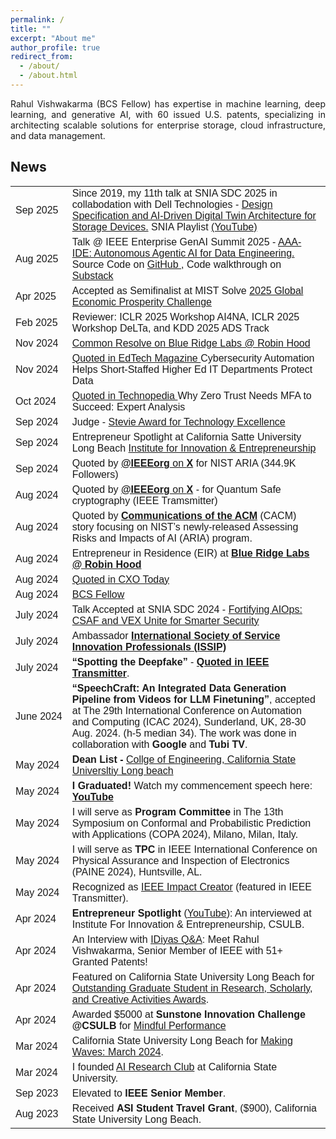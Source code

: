 ```yaml
---
permalink: /
title: ""
excerpt: "About me"
author_profile: true
redirect_from: 
  - /about/
  - /about.html
---
```



<head>
<script type="text/javascript">
    (function(c,l,a,r,i,t,y){
        c[a]=c[a]||function(){(c[a].q=c[a].q||[]).push(arguments)};
        t=l.createElement(r);t.async=1;t.src="https://www.clarity.ms/tag/"+i;
        y=l.getElementsByTagName(r)[0];y.parentNode.insertBefore(t,y);
    })(window, document, "clarity", "script", "pybe1qy6ku");
</script>
<style>
table {
  font-family: arial, sans-serif;
  border-collapse: collapse;
  width: 100%;
}

td, th {
  border: 1px solid #dddddd;
  text-align: left;
  padding: 8px;
}

tr:nth-child(even) {
  background-color: #dddddd;
}
</style>
</head>


<p align="justify">
Rahul Vishwakarma (BCS Fellow) has expertise in machine learning, deep learning, and generative AI, with 60 issued U.S. patents, specializing in architecting scalable solutions for enterprise storage, cloud infrastructure, and data management.
</p>



<h2> News </h2>

<table>

<tr>
    <td style="white-space: nowrap;">Sep 2025</td>
    <td> Since 2019, my 11th talk at SNIA SDC 2025 in collabodation with Dell Technologies - <a href="https://www.snia.org/sniadeveloper/session/19345" target="_blank"> Design Specification and AI-Driven Digital Twin Architecture for Storage Devices.</a> SNIA Playlist <a href="https://www.youtube.com/watch?v=ekBMasBqzEU&list=PLDqvvIThxoueOJyjtLx-ldMjQihLisKNa" target="_blank">(YouTube)</a>  </td>
  </tr>

<tr>
    <td style="white-space: nowrap;">Aug 2025</td>
    <td> Talk @ IEEE Enterprise GenAI Summit 2025 - <a href="https://ieee-genai.conferences.computer.org/2025/" target="_blank"> AAA-IDE: Autonomous Agentic AI for Data Engineering. </a>  Source Code on <a href="https://github.com/rahvis/multi-agent-system" target="_blank"> GitHub </a>, Code walkthrough on <a href="https://substack.com/home/post/p-171766489" target="_blank"> Substack </a> </td>
  </tr>

 <tr>
    <td style="white-space: nowrap;">Apr 2025</td>
    <td> Accepted as Semifinalist at MIST Solve <a href="https://solve.mit.edu/solutions/102300" target="_blank"> 2025 Global Economic Prosperity Challenge </a> </td>
  </tr>

 <tr>
    <td style="white-space: nowrap;">Feb 2025</td>
    <td> Reviewer: ICLR 2025 Workshop AI4NA, ICLR 2025 Workshop DeLTa, and KDD 2025 ADS Track</td>
  </tr>

 <tr>
    <td style="white-space: nowrap;">Nov 2024</td>
    <td> <a href="https://www.labs.robinhood.org/portfolio/common-resolve" target="_blank"> Common Resolve on Blue Ridge Labs @ Robin Hood </a> </td>
  </tr>



 <tr>
    <td style="white-space: nowrap;">Nov 2024</td>
    <td> <a href="https://edtechmagazine.com/higher/article/2024/11/cybersecurity-automation-helps-short-staffed-higher-ed-it-departments-protect-data" target="_blank"> Quoted in EdTech Magazine </a> Cybersecurity Automation Helps Short-Staffed Higher Ed IT Departments Protect Data </td>
  </tr>

 <tr>
    <td style="white-space: nowrap;">Oct 2024</td>
    <td> <a href="https://www.techopedia.com/why-zero-trust-needs-mfa-to-succeed" target="_blank"> Quoted in Technopedia </a> Why Zero Trust Needs MFA to Succeed: Expert Analysis </td>
  </tr>


  <tr>
    <td style="white-space: nowrap;">Sep 2024</td>
    <td> Judge - <a href="https://www.verix.io/certificates/93485" target="_blank"> Stevie Award for Technology Excellence </a> </td>
  </tr>
  
  <tr>
    <td style="white-space: nowrap;">Sep 2024</td>
    <td> Entrepreneur Spotlight at California Satte University Long Beach <a href="https://www.youtube.com/watch?v=ILHuEi3ocZE" target="_blank"> Institute for Innovation & Entrepreneurship </a> </td>
  </tr>
  
  <tr>
    <td style="white-space: nowrap;">Sep 2024</td>
    <td> Quoted by <a href="https://x.com/IEEEorg/status/1831769317488120298" target="_blank"> <strong>@IEEEorg</strong> on <strong>X</strong></a> for NIST ARIA (344.9K Followers) </td>
  </tr>

  <tr>
    <td style="white-space: nowrap;">Aug 2024</td>
    <td> Quoted by <a href="https://x.com/IEEEorg/status/1829172331022794815" target="_blank"> <strong>@IEEEorg</strong> on <strong>X</strong></a> - for Quantum Safe cryptography (IEEE Tramsmitter) </td>
  </tr>
  
  <tr>
    <td style="white-space: nowrap;">Aug 2024</td>
    <td> Quoted by <a href="https://cacm.acm.org/news/gauging-societal-impacts-of-large-language-models/" target="_blank"> <strong>Communications of the ACM</strong></a> (CACM) story focusing on NIST’s newly-released Assessing Risks and Impacts of AI (ARIA) program. </td>
  </tr>


  <tr>
    <td style="white-space: nowrap;">Aug 2024</td>
    <td> Entrepreneur in Residence (EIR) at <a href="https://www.labs.robinhood.org/build/fellowship" target="_blank"> <strong>Blue Ridge Labs @ Robin Hood</strong></a> </td>
  </tr>

 <tr>
    <td style="white-space: nowrap;">Aug 2024</td>
    <td> <a href="https://cxotoday.com/story/spotting-the-deepfake/" target="_blank"> Quoted in CXO Today </a> </td>
  </tr>

      
  <tr>
    <td style="white-space: nowrap;">Aug 2024</td>
    <td> <a href="https://www.linkedin.com/feed/update/urn:li:activity:7232122187359432706/" target="_blank"> BCS Fellow </a> </td>
  </tr>


  <tr>
    <td style="white-space: nowrap;">July 2024</td>
    <td> Talk Accepted at SNIA SDC 2024 - <a href="https://www.youtube.com/watch?v=ekBMasBqzEU" target="_blank"> Fortifying AIOps: CSAF and VEX Unite for Smarter Security </a> </td>
  </tr>
  
  

  <tr>
    <td style="white-space: nowrap;">July 2024</td>
    <td> Ambassador <a href="https://issip.org" target="_blank"> <strong>International Society of Service Innovation Professionals (ISSIP)</strong></a> </td>
  </tr>



  <tr>
    <td style="white-space: nowrap;">July 2024</td>
    <td><strong>“Spotting the Deepfake”</strong> - <a href="https://transmitter.ieee.org/spotting-the-deepfake/" target="_blank"> <strong>Quoted in IEEE Transmitter</strong></a>.</td>
  </tr>

  
  <tr>
    <td style="white-space: nowrap;">June 2024</td>
    <td><strong>“SpeechCraft: An Integrated Data Generation Pipeline from Videos for LLM Finetuning”</strong>, accepted at The 29th International Conference on Automation and Computing (ICAC 2024), Sunderland, UK, 28-30 Aug. 2024. (h-5 median 34). The work was done in collaboration with <strong>Google</strong> and <strong>Tubi TV</strong>.</td>
  </tr>



  <tr>
    <td style="white-space: nowrap;">May 2024</td>
    <td><strong>Dean List - </strong> <a href="https://issuu.com/csulbcommencement/docs/commencement2024_coe-nc" target="_blank"> Collge of Engineering, California State Universltiy Long beach</a></td>
  </tr>
  
  <tr>
    <td style="white-space: nowrap;">May 2024</td>
    <td><strong>I Graduated!</strong> Watch my commencement speech here: <a href="https://youtu.be/kqFHBtrKq3c?t=5858" target="_blank"><strong>YouTube</strong></a></td>
  </tr>

  <tr>
    <td style="white-space: nowrap;">May 2024</td>
    <td>I will serve as <strong>Program Committee</strong> in The 13th Symposium on Conformal and Probabilistic Prediction with Applications (COPA 2024), Milano, Milan, Italy.</td>
  </tr>

  <tr>
    <td style="white-space: nowrap;">May 2024</td>
    <td>I will serve as <strong>TPC</strong> in IEEE International Conference on Physical Assurance and Inspection of Electronics (PAINE 2024), Huntsville, AL.</td>
  </tr>

  <tr>
    <td style="white-space: nowrap;">May 2024</td>
    <td>Recognized as <a href="https://transmitter.ieee.org/author/rahulvishwakarma/" target="_blank">IEEE Impact Creator</a> (featured in IEEE Transmitter).</td>
  </tr>

  <tr>
    <td style="white-space: nowrap;">Apr 2024</td>
    <td><strong>Entrepreneur Spotlight</strong> (<a href="https://www.youtube.com/watch?v=yD4Z8FDQ02Q" target="_blank">YouTube</a>): An interviewed at Institute For Innovation & Entrepreneurship, CSULB.</td>
  </tr>
  
  <tr>
    <td style="white-space: nowrap;">Apr 2024</td>
    <td>An Interview with <a href="https://idiyas.com/blog/idiyas-qa-meet-rahul-vishwakarma-senior-member-of-ieee-with-51-granted-patents/" target="_blank">IDiyas Q&A</a>: Meet Rahul Vishwakarma, Senior Member of IEEE with 51+ Granted Patents!</td>
  </tr>

  <tr>
    <td style="white-space: nowrap;">Apr 2024</td>
    <td>Featured on California State University Long Beach for <a href="https://www.csulb.edu/office-of-the-provost/university-achievement-awards" target="_blank">Outstanding Graduate Student in Research, Scholarly, and Creative Activities Awards</a>.</td>
  </tr>

  <tr>
    <td style="white-space: nowrap;">Apr 2024</td>
    <td>Awarded $5000 at <strong>Sunstone Innovation Challenge @CSULB</strong> for <a href="https://www.crunchbase.com/organization/mindfulperformance"> Mindful Performance </a> </td>
  </tr>

  <tr>
    <td style="white-space: nowrap;">Mar 2024</td>
    <td>California State University Long Beach for <a href="https://www.csulb.edu/news/making-waves/article/making-waves-march-2024" target="_blank">Making Waves: March 2024</a>.</td>
  </tr>

  <tr>
    <td style="white-space: nowrap;">Mar 2024</td>
    <td>I founded <a href="https://www.csulb.edu/college-of-engineering/article/ai-research-club-launches" target="_blank">AI Research Club</a> at California State University.</td>
  </tr>

  <tr>
    <td style="white-space: nowrap;">Sep 2023</td>
    <td>Elevated to <strong>IEEE Senior Member</strong>.</td>
  </tr>

  <tr>
    <td style="white-space: nowrap;">Aug 2023</td>
    <td>Received <strong>ASI Student Travel Grant</strong>, ($900), California State University Long Beach.</td>
  </tr>

</table>
